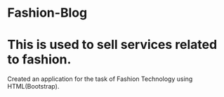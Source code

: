 # Fashion-Blog
# This is used to sell services related to fashion.

Created an application for the task of Fashion Technology using HTML(Bootstrap).
